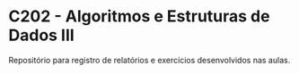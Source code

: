 # C202 - Algoritmos e Estruturas de Dados III

 Repositório para registro de relatórios e exercícios desenvolvidos nas aulas.
